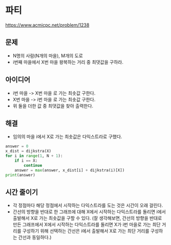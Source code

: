 # 파티

https://www.acmicpc.net/problem/1238

## 문제

- N명의 사람(N개의 마을), M개의 도로
- i번째 마을에서 X번 마을 왕복하는 거리 중 최댓값을 구하라.

## 아이디어

- i번 마을 -> X번 마을 로 가는 최솟값 구한다.
- X번 마을 -> i번 마을 로 가는 최솟값 구한다.
- 위 둘을 더한 값 중 최댓값을 찾아 출력한다.

## 해결

- 임의의 마을 i에서 X로 가는 최솟값은 다익스트라로 구했다.

```python
answer = 0
x_dist = dijkstra(X)
for i in range(1, N + 1):
    if i == X:
        continue
    answer = max(answer, x_dist[i] + dijkstra(i)[X])
print(answer)
```

## 시간 줄이기

- 각 정점마다 해당 정점에서 시작하는 다익스트라를 도는 것은 시간이 오래 걸린다.
- 간선의 방향을 반대로 한 그래프에 대해 X에서 시작하는 다익스트라를 돌리면 i에서 출발해서 X로 가는 최솟값을 구할 수 있다. (잘 생각해보면, 간선의 방향을 반대로 만든 그래프에서 X에서 시작하는 다익스트라를 돌리면 X가 i번 마을로 가는 최단 거리를 구성하기 위해 선택하는 간선은 i에서 출발해서 X로 가는 최단 거리를 구성하는 간선과 동일하다.)